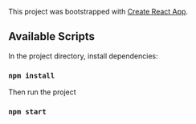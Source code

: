 This project was bootstrapped with [Create React App](https://github.com/facebook/create-react-app).

## Available Scripts

In the project directory, install dependencies:

### `npm install`

Then run the project

### `npm start`
